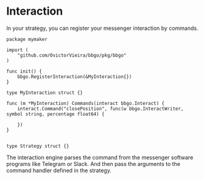 # Interaction

In your strategy, you can register your messenger interaction by commands.


```
package mymaker

import (
    "github.com/OvictorVieira/bbgo/pkg/bbgo"
)

func init() {
    bbgo.RegisterInteraction(&MyInteraction{})
}

type MyInteraction struct {}

func (m *MyInteraction) Commands(interact bbgo.Interact) {
    interact.Command("closePosition", func(w bbgo.InteractWriter, symbol string, percentage float64) {
    
    })
}


type Strategy struct {}
```


The interaction engine parses the command from the messenger software programs like Telegram or Slack.
And then pass the arguments to the command handler defined in the strategy.

